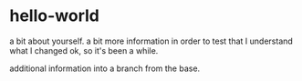# hello-world
a bit about yourself.
a bit more information  in order to test that I understand what I changed
ok, so it's been a while.

additional information into a  branch from the base.